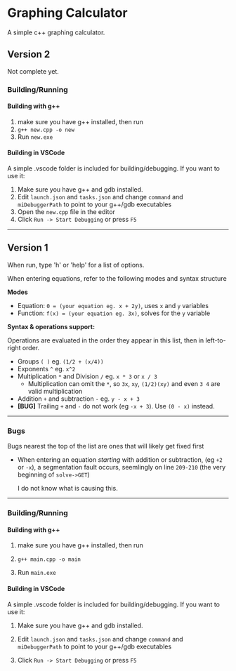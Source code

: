# Graphing Calculator
A simple c++ graphing calculator.

## Version 2
Not complete yet.

### Building/Running

#### Building with g++
1. make sure you have g++ installed, then run
2. `g++ new.cpp -o new`
3. Run `new.exe`

#### Building in VSCode
A simple .vscode folder is included for building/debugging.
If you want to use it:
1. Make sure you have g++ and gdb installed.
2. Edit `launch.json` and `tasks.json` and change `command` and `miDebuggerPath` to point to your g++/gdb executables
3. Open the `new.cpp` file in the editor
4. Click `Run -> Start Debugging` or press `F5`

---

## Version 1
When run, type 'h' or 'help' for a list of options.

When entering equations, refer to the following modes and syntax structure

**Modes**
- Equation: `0 = (your equation eg. x + 2y)`, uses `x` and `y` variables
- Function: `f(x) = (your equation eg. 3x)`, solves for the `y` variable

**Syntax & operations support:**

Operations are evaluated in the order they appear in this list, then in left-to-right order.

* Groups `( )` eg. `(1/2 + (x/4))`
* Exponents `^` eg. `x^2`
* Multiplication `*` and Division `/` eg. `x * 3` or `x / 3`
  * Multiplication can omit the `*`, so `3x`, `xy`, `(1/2)(xy)` and even `3 4` are valid multiplication
* Addition `+` and subtraction `-` eg. `y - x + 3`
* **[BUG]** Trailing `+` and `-` do not work (eg `-x + 3`). Use `(0 - x)` instead.

---

### Bugs
Bugs nearest the top of the list are ones that will likely get fixed first

- When entering an equation *starting* with addition or subtraction, (eg `+2` or `-x`), a segmentation fault occurs, seemlingly on line `209-210` (the very beginning of `solve->GET`)

  I do not know what is causing this.

---

### Building/Running

#### Building with g++
1. make sure you have g++ installed, then run

2. `g++ main.cpp -o main`

3. Run `main.exe`

#### Building in VSCode
A simple .vscode folder is included for building/debugging.
If you want to use it:
1. Make sure you have g++ and gdb installed.

2. Edit `launch.json` and `tasks.json` and change `command` and `miDebuggerPath` to point to your g++/gdb executables

3. Click `Run -> Start Debugging` or press `F5`
